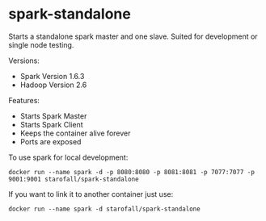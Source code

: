 # spark-standalone
Starts a standalone spark master and one slave.
Suited for development or single node testing.

Versions:
* Spark Version 1.6.3 
* Hadoop Version 2.6

Features:
* Starts Spark Master
* Starts Spark Client
* Keeps the container alive forever
* Ports are exposed

To use spark for local development:
```
docker run --name spark -d -p 8080:8080 -p 8081:8081 -p 7077:7077 -p 9001:9001 starofall/spark-standalone
```

If you want to link it to another container just use:
```
docker run --name spark -d starofall/spark-standalone
```
